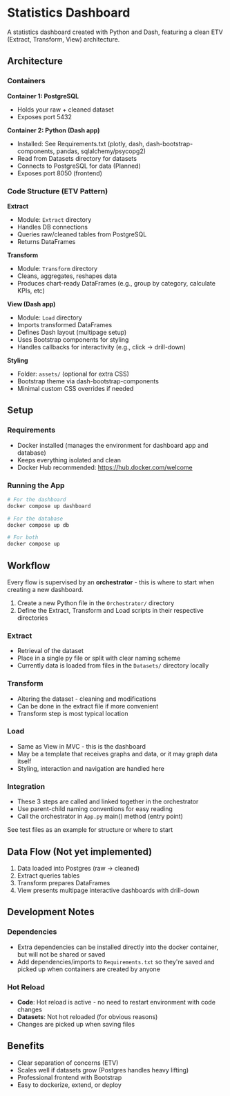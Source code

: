 # Statistics Dashboard

A statistics dashboard created with Python and Dash, featuring a clean ETV (Extract, Transform, View) architecture.

## Architecture

### Containers

**Container 1: PostgreSQL**
- Holds your raw + cleaned dataset
- Exposes port 5432

**Container 2: Python (Dash app)**
- Installed: See Requirements.txt (plotly, dash, dash-bootstrap-components, pandas, sqlalchemy/psycopg2)
- Read from Datasets directory for datasets
- Connects to PostgreSQL for data (Planned)
- Exposes port 8050 (frontend)

### Code Structure (ETV Pattern)

**Extract**
- Module: `Extract` directory
- Handles DB connections
- Queries raw/cleaned tables from PostgreSQL
- Returns DataFrames

**Transform**
- Module: `Transform` directory
- Cleans, aggregates, reshapes data
- Produces chart-ready DataFrames (e.g., group by category, calculate KPIs, etc)

**View (Dash app)**
- Module: `Load` directory
- Imports transformed DataFrames
- Defines Dash layout (multipage setup)
- Uses Bootstrap components for styling
- Handles callbacks for interactivity (e.g., click → drill-down)

**Styling**
- Folder: `assets/` (optional for extra CSS)
- Bootstrap theme via dash-bootstrap-components
- Minimal custom CSS overrides if needed

## Setup

### Requirements
- Docker installed (manages the environment for dashboard app and database)
- Keeps everything isolated and clean
- Docker Hub recommended: https://hub.docker.com/welcome

### Running the App
```bash
# For the dashboard
docker compose up dashboard

# For the database
docker compose up db

# For both
docker compose up
```

## Workflow

Every flow is supervised by an **orchestrator** - this is where to start when creating a new dashboard.

1. Create a new Python file in the `Orchestrator/` directory
2. Define the Extract, Transform and Load scripts in their respective directories

### Extract
- Retrieval of the dataset
- Place in a single py file or split with clear naming scheme
- Currently data is loaded from files in the `Datasets/` directory locally

### Transform
- Altering the dataset - cleaning and modifications
- Can be done in the extract file if more convenient
- Transform step is most typical location

### Load
- Same as View in MVC - this is the dashboard
- May be a template that receives graphs and data, or it may graph data itself
- Styling, interaction and navigation are handled here

### Integration
- These 3 steps are called and linked together in the orchestrator
- Use parent-child naming conventions for easy reading
- Call the orchestrator in `App.py` main() method (entry point)

See test files as an example for structure or where to start 

## Data Flow (Not yet implemented)
1. Data loaded into Postgres (raw → cleaned)
2. Extract queries tables
3. Transform prepares DataFrames
4. View presents multipage interactive dashboards with drill-down

## Development Notes

### Dependencies
- Extra dependencies can be installed directly into the docker container, but will not be shared or saved
- Add dependencies/imports to `Requirements.txt` so they're saved and picked up when containers are created by anyone

### Hot Reload
- **Code**: Hot reload is active - no need to restart environment with code changes
- **Datasets**: Not hot reloaded (for obvious reasons)
- Changes are picked up when saving files

## Benefits
- Clear separation of concerns (ETV)
- Scales well if datasets grow (Postgres handles heavy lifting)
- Professional frontend with Bootstrap
- Easy to dockerize, extend, or deploy
